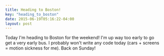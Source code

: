 ```yaml
---
title: Heading to Boston!
key: "heading_to_boston"
date: 2015-06-19T05:16:22-04:00
layout: post
---
```


Today I'm heading to Boston for the weekend! I'm up way too early to go
get a very early bus. I probably won't write any code today (cars +
screens = motion sickness for me). Back on Sunday!
